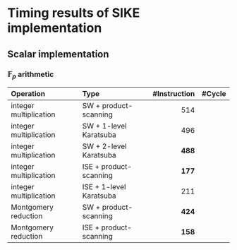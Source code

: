 # Timing results of SIKE implementation 

## Scalar implementation

### $\mathbb{F}_p$ arithmetic


| Operation               | Type                    | #Instruction | #Cycle |
| :---------------------- | :---------------------- | ------------:| ------:|
| integer multiplication  | SW  + product-scanning  |        514   |        |
| integer multiplication  | SW  + 1-level Karatsuba |        496   |        |
| integer multiplication  | SW  + 2-level Karatsuba |      **488** |        |
| integer multiplication  | ISE + product-scanning  |      **177** |        |
| integer multiplication  | ISE + 1-level Karatsuba |        211   |        |
| Montgomery reduction    | SW  + product-scanning  |      **424** |        |
| Montgomery reduction    | ISE + product-scanning  |      **158** |        |
